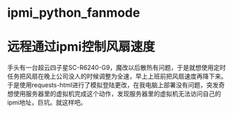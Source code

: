 # ipmi_python_fanmode
# 远程通过ipmi控制风扇速度
手头有一台超云四子星SC-R6240-G9，魔改以后散热有问题，于是就想使用定时任务把风扇在晚上公司没人的时候调整为全速，早上上班前把风扇速度再降下来。于是使用requests-html进行了模拟登陆更改，在我电脑上部署没有问题，突发奇想使用服务器里的虚拟机完成这个动作，发现服务器里的虚拟机无法访问自己的ipmi地址，巨坑。就这样吧。
